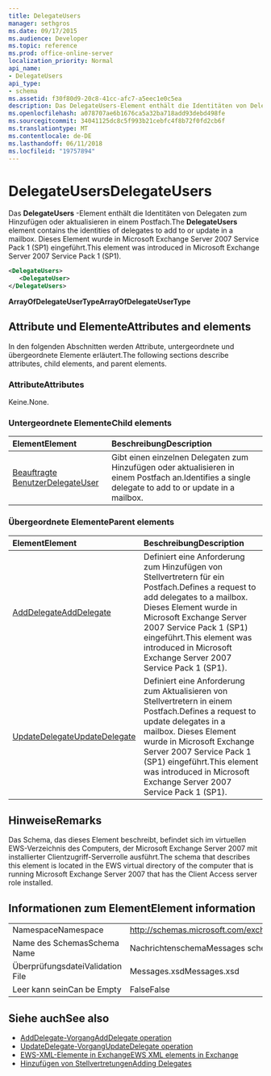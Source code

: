```yaml
---
title: DelegateUsers
manager: sethgros
ms.date: 09/17/2015
ms.audience: Developer
ms.topic: reference
ms.prod: office-online-server
localization_priority: Normal
api_name:
- DelegateUsers
api_type:
- schema
ms.assetid: f30f80d9-20c8-41cc-afc7-a5eec1e0c5ea
description: Das DelegateUsers-Element enthält die Identitäten von Delegaten zum Hinzufügen oder aktualisieren in einem Postfach. Dieses Element wurde in Microsoft Exchange Server 2007 Service Pack 1 (SP1) eingeführt.
ms.openlocfilehash: a078707ae6b1676ca5a32ba718add93debd498fe
ms.sourcegitcommit: 34041125dc8c5f993b21cebfc4f8b72f0fd2cb6f
ms.translationtype: MT
ms.contentlocale: de-DE
ms.lasthandoff: 06/11/2018
ms.locfileid: "19757894"
---
```

# <a name="delegateusers"></a><span data-ttu-id="ec7d3-104">DelegateUsers</span><span class="sxs-lookup"><span data-stu-id="ec7d3-104">DelegateUsers</span></span>

<span data-ttu-id="ec7d3-105">Das **DelegateUsers** -Element enthält die Identitäten von Delegaten zum Hinzufügen oder aktualisieren in einem Postfach.</span><span class="sxs-lookup"><span data-stu-id="ec7d3-105">The **DelegateUsers** element contains the identities of delegates to add to or update in a mailbox.</span></span> <span data-ttu-id="ec7d3-106">Dieses Element wurde in Microsoft Exchange Server 2007 Service Pack 1 (SP1) eingeführt.</span><span class="sxs-lookup"><span data-stu-id="ec7d3-106">This element was introduced in Microsoft Exchange Server 2007 Service Pack 1 (SP1).</span></span> 
  
```xml
<DelegateUsers>
   <DelegateUser>
</DelegateUsers>
```

<span data-ttu-id="ec7d3-107">**ArrayOfDelegateUserType**</span><span class="sxs-lookup"><span data-stu-id="ec7d3-107">**ArrayOfDelegateUserType**</span></span>

## <a name="attributes-and-elements"></a><span data-ttu-id="ec7d3-108">Attribute und Elemente</span><span class="sxs-lookup"><span data-stu-id="ec7d3-108">Attributes and elements</span></span>

<span data-ttu-id="ec7d3-109">In den folgenden Abschnitten werden Attribute, untergeordnete und übergeordnete Elemente erläutert.</span><span class="sxs-lookup"><span data-stu-id="ec7d3-109">The following sections describe attributes, child elements, and parent elements.</span></span>
  
### <a name="attributes"></a><span data-ttu-id="ec7d3-110">Attribute</span><span class="sxs-lookup"><span data-stu-id="ec7d3-110">Attributes</span></span>

<span data-ttu-id="ec7d3-111">Keine.</span><span class="sxs-lookup"><span data-stu-id="ec7d3-111">None.</span></span>
  
### <a name="child-elements"></a><span data-ttu-id="ec7d3-112">Untergeordnete Elemente</span><span class="sxs-lookup"><span data-stu-id="ec7d3-112">Child elements</span></span>

|<span data-ttu-id="ec7d3-113">**Element**</span><span class="sxs-lookup"><span data-stu-id="ec7d3-113">**Element**</span></span>|<span data-ttu-id="ec7d3-114">**Beschreibung**</span><span class="sxs-lookup"><span data-stu-id="ec7d3-114">**Description**</span></span>|
|:-----|:-----|
|[<span data-ttu-id="ec7d3-115">Beauftragte Benutzer</span><span class="sxs-lookup"><span data-stu-id="ec7d3-115">DelegateUser</span></span>](delegateuser.md) <br/> |<span data-ttu-id="ec7d3-116">Gibt einen einzelnen Delegaten zum Hinzufügen oder aktualisieren in einem Postfach an.</span><span class="sxs-lookup"><span data-stu-id="ec7d3-116">Identifies a single delegate to add to or update in a mailbox.</span></span>  <br/> |
   
### <a name="parent-elements"></a><span data-ttu-id="ec7d3-117">Übergeordnete Elemente</span><span class="sxs-lookup"><span data-stu-id="ec7d3-117">Parent elements</span></span>

|<span data-ttu-id="ec7d3-118">**Element**</span><span class="sxs-lookup"><span data-stu-id="ec7d3-118">**Element**</span></span>|<span data-ttu-id="ec7d3-119">**Beschreibung**</span><span class="sxs-lookup"><span data-stu-id="ec7d3-119">**Description**</span></span>|
|:-----|:-----|
|[<span data-ttu-id="ec7d3-120">AddDelegate</span><span class="sxs-lookup"><span data-stu-id="ec7d3-120">AddDelegate</span></span>](adddelegate.md) <br/> |<span data-ttu-id="ec7d3-121">Definiert eine Anforderung zum Hinzufügen von Stellvertretern für ein Postfach.</span><span class="sxs-lookup"><span data-stu-id="ec7d3-121">Defines a request to add delegates to a mailbox.</span></span> <span data-ttu-id="ec7d3-122">Dieses Element wurde in Microsoft Exchange Server 2007 Service Pack 1 (SP1) eingeführt.</span><span class="sxs-lookup"><span data-stu-id="ec7d3-122">This element was introduced in Microsoft Exchange Server 2007 Service Pack 1 (SP1).</span></span>  <br/> |
|[<span data-ttu-id="ec7d3-123">UpdateDelegate</span><span class="sxs-lookup"><span data-stu-id="ec7d3-123">UpdateDelegate</span></span>](updatedelegate.md) <br/> |<span data-ttu-id="ec7d3-124">Definiert eine Anforderung zum Aktualisieren von Stellvertretern in einem Postfach.</span><span class="sxs-lookup"><span data-stu-id="ec7d3-124">Defines a request to update delegates in a mailbox.</span></span> <span data-ttu-id="ec7d3-125">Dieses Element wurde in Microsoft Exchange Server 2007 Service Pack 1 (SP1) eingeführt.</span><span class="sxs-lookup"><span data-stu-id="ec7d3-125">This element was introduced in Microsoft Exchange Server 2007 Service Pack 1 (SP1).</span></span>  <br/> |
   
## <a name="remarks"></a><span data-ttu-id="ec7d3-126">Hinweise</span><span class="sxs-lookup"><span data-stu-id="ec7d3-126">Remarks</span></span>

<span data-ttu-id="ec7d3-127">Das Schema, das dieses Element beschreibt, befindet sich im virtuellen EWS-Verzeichnis des Computers, der Microsoft Exchange Server 2007 mit installierter Clientzugriff-Serverrolle ausführt.</span><span class="sxs-lookup"><span data-stu-id="ec7d3-127">The schema that describes this element is located in the EWS virtual directory of the computer that is running Microsoft Exchange Server 2007 that has the Client Access server role installed.</span></span>
  
## <a name="element-information"></a><span data-ttu-id="ec7d3-128">Informationen zum Element</span><span class="sxs-lookup"><span data-stu-id="ec7d3-128">Element information</span></span>

|||
|:-----|:-----|
|<span data-ttu-id="ec7d3-129">Namespace</span><span class="sxs-lookup"><span data-stu-id="ec7d3-129">Namespace</span></span>  <br/> |http://schemas.microsoft.com/exchange/services/2006/messages  <br/> |
|<span data-ttu-id="ec7d3-130">Name des Schemas</span><span class="sxs-lookup"><span data-stu-id="ec7d3-130">Schema Name</span></span>  <br/> |<span data-ttu-id="ec7d3-131">Nachrichtenschema</span><span class="sxs-lookup"><span data-stu-id="ec7d3-131">Messages schema</span></span>  <br/> |
|<span data-ttu-id="ec7d3-132">Überprüfungsdatei</span><span class="sxs-lookup"><span data-stu-id="ec7d3-132">Validation File</span></span>  <br/> |<span data-ttu-id="ec7d3-133">Messages.xsd</span><span class="sxs-lookup"><span data-stu-id="ec7d3-133">Messages.xsd</span></span>  <br/> |
|<span data-ttu-id="ec7d3-134">Leer kann sein</span><span class="sxs-lookup"><span data-stu-id="ec7d3-134">Can be Empty</span></span>  <br/> |<span data-ttu-id="ec7d3-135">False</span><span class="sxs-lookup"><span data-stu-id="ec7d3-135">False</span></span>  <br/> |
   
## <a name="see-also"></a><span data-ttu-id="ec7d3-136">Siehe auch</span><span class="sxs-lookup"><span data-stu-id="ec7d3-136">See also</span></span>

- [<span data-ttu-id="ec7d3-137">AddDelegate-Vorgang</span><span class="sxs-lookup"><span data-stu-id="ec7d3-137">AddDelegate operation</span></span>](adddelegate-operation.md) 
- [<span data-ttu-id="ec7d3-138">UpdateDelegate-Vorgang</span><span class="sxs-lookup"><span data-stu-id="ec7d3-138">UpdateDelegate operation</span></span>](updatedelegate-operation.md)
- [<span data-ttu-id="ec7d3-139">EWS-XML-Elemente in Exchange</span><span class="sxs-lookup"><span data-stu-id="ec7d3-139">EWS XML elements in Exchange</span></span>](ews-xml-elements-in-exchange.md)
- [<span data-ttu-id="ec7d3-140">Hinzufügen von Stellvertretungen</span><span class="sxs-lookup"><span data-stu-id="ec7d3-140">Adding Delegates</span></span>](http://msdn.microsoft.com/library/3a744150-66a3-4a13-9433-793603ba5038%28Office.15%29.aspx)

